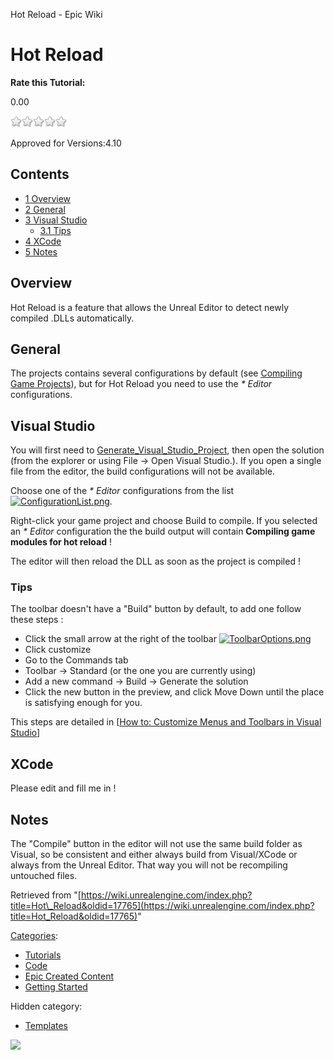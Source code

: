 Hot Reload - Epic Wiki                    

Hot Reload
==========

**Rate this Tutorial:**

0.00

![](/extensions/VoteNY/images/star_off.gif)![](/extensions/VoteNY/images/star_off.gif)![](/extensions/VoteNY/images/star_off.gif)![](/extensions/VoteNY/images/star_off.gif)![](/extensions/VoteNY/images/star_off.gif)

Approved for Versions:4.10

Contents
--------

*   [1 Overview](#Overview)
*   [2 General](#General)
*   [3 Visual Studio](#Visual_Studio)
    *   [3.1 Tips](#Tips)
*   [4 XCode](#XCode)
*   [5 Notes](#Notes)

Overview
--------

Hot Reload is a feature that allows the Unreal Editor to detect newly compiled .DLLs automatically.

General
-------

The projects contains several configurations by default (see [Compiling Game Projects](https://docs.unrealengine.com/latest/INT/Programming/Development/CompilingProjects/index.html#buildconfiguration)), but for Hot Reload you need to use the _\* Editor_ configurations.

Visual Studio
-------------

You will first need to [Generate\_Visual\_Studio\_Project](/Generate_Visual_Studio_Project "Generate Visual Studio Project"), then open the solution (from the explorer or using File -> Open Visual Studio.). If you open a single file from the editor, the build configurations will not be available.

  
Choose one of the _\* Editor_ configurations from the list [![ConfigurationList.png](https://d26ilriwvtzlb.cloudfront.net/1/10/ConfigurationList.png)](/File:ConfigurationList.png).

Right-click your game project and choose Build to compile. If you selected an _\* Editor_ configuration the the build output will contain **Compiling game modules for hot reload** !

The editor will then reload the DLL as soon as the project is compiled !

### Tips

The toolbar doesn't have a "Build" button by default, to add one follow these steps :

*   Click the small arrow at the right of the toolbar [![ToolbarOptions.png](https://d26ilriwvtzlb.cloudfront.net/3/33/ToolbarOptions.png)](/File:ToolbarOptions.png)
*   Click customize
*   Go to the Commands tab
*   Toolbar -> Standard (or the one you are currently using)
*   Add a new command -> Build -> Generate the solution
*   Click the new button in the preview, and click Move Down until the place is satisfying enough for you.

This steps are detailed in \[[How to: Customize Menus and Toolbars in Visual Studio](https://msdn.microsoft.com/en-us/library/wdee4yb6.aspx)\]

XCode
-----

Please edit and fill me in !

Notes
-----

The "Compile" button in the editor will not use the same build folder as Visual, so be consistent and either always build from Visual/XCode or always from the Unreal Editor. That way you will not be recompiling untouched files.

Retrieved from "[https://wiki.unrealengine.com/index.php?title=Hot\_Reload&oldid=17765](https://wiki.unrealengine.com/index.php?title=Hot_Reload&oldid=17765)"

[Categories](/Special:Categories "Special:Categories"):

*   [Tutorials](/Category:Tutorials "Category:Tutorials")
*   [Code](/Category:Code "Category:Code")
*   [Epic Created Content](/Category:Epic_Created_Content "Category:Epic Created Content")
*   [Getting Started](/Category:Getting_Started "Category:Getting Started")

Hidden category:

*   [Templates](/Category:Templates "Category:Templates")

  ![](https://tracking.unrealengine.com/track.png)